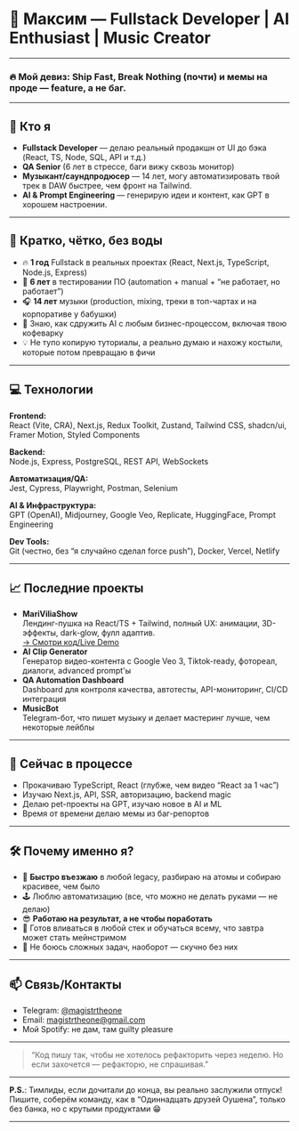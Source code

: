# 👾 Максим — Fullstack Developer | AI Enthusiast | Music Creator

---

### 🔥 Мой девиз: Ship Fast, Break Nothing (почти) и мемы на проде — feature, а не баг.

---

## 🚀 Кто я

- **Fullstack Developer** — делаю реальный продакшн от UI до бэка (React, TS, Node, SQL, API и т.д.)
- **QA Senior** (6 лет в стрессе, баги вижу сквозь монитор)
- **Музыкант/саундпродюсер** — 14 лет, могу автоматизировать твой трек в DAW быстрее, чем фронт на Tailwind.
- **AI & Prompt Engineering** — генерирую идеи и контент, как GPT в хорошем настроении.

---

## 🧠 Кратко, чётко, без воды

- 🔥 **1 год** Fullstack в реальных проектах (React, Next.js, TypeScript, Node.js, Express)
- 🧩 **6 лет** в тестировании ПО (automation + manual + “не работает, но работает”)
- 🎧 **14 лет** музыки (production, mixing, треки в топ-чартах и на корпоративе у бабушки)
- 🤖 Знаю, как сдружить AI c любым бизнес-процессом, включая твою кофеварку
- 💡 Не тупо копирую туториалы, а реально думаю и нахожу костыли, которые потом превращаю в фичи

---

## 💻 Технологии

**Frontend:**  
React (Vite, CRA), Next.js, Redux Toolkit, Zustand, Tailwind CSS, shadcn/ui, Framer Motion, Styled Components

**Backend:**  
Node.js, Express, PostgreSQL, REST API, WebSockets

**Автоматизация/QA:**  
Jest, Cypress, Playwright, Postman, Selenium

**AI & Инфраструктура:**  
GPT (OpenAI), Midjourney, Google Veo, Replicate, HuggingFace, Prompt Engineering

**Dev Tools:**  
Git (честно, без “я случайно сделал force push”), Docker, Vercel, Netlify

---

## 📈 Последние проекты

- **MariViliaShow**  
  Лендинг-пушка на React/TS + Tailwind, полный UX: анимации, 3D-эффекты, dark-glow, фулл адаптив.  
  [→ Смотри код/Live Demo](https://github.com/MagistrTheOne/MariViliaShow)  
- **AI Clip Generator**  
  Генератор видео-контента с Google Veo 3, Tiktok-ready, фотореал, диалоги, advanced prompt'ы  
- **QA Automation Dashboard**  
  Dashboard для контроля качества, автотесты, API-мониторинг, CI/CD интеграция  
- **MusicBot**  
  Telegram-бот, что пишет музыку и делает мастеринг лучше, чем некоторые лейблы

---

## 🌱 Сейчас в процессе

- Прокачиваю TypeScript, React (глубже, чем видео “React за 1 час”)
- Изучаю Next.js, API, SSR, авторизацию, backend magic
- Делаю pet-проекты на GPT, изучаю новое в AI и ML  
- Время от времени делаю мемы из баг-репортов

---

## 🛠️ Почему именно я?

- 🚀 **Быстро въезжаю** в любой legacy, разбираю на атомы и собираю красивее, чем было
- 🕹️ Люблю автоматизацию (все, что можно не делать руками — не делаю)
- 😎 **Работаю на результат, а не чтобы поработать**
- 🤝 Готов вливаться в любой стек и обучаться всему, что завтра может стать мейнстримом
- 🧠 Не боюсь сложных задач, наоборот — скучно без них

---

## 📫 Связь/Контакты

- Telegram: [@magistrtheone](https://t.me/magistrtheone)
- Email: magistrtheone@gmail.com
- Мой Spotify: не дам, там guilty pleasure

---

> “Код пишу так, чтобы не хотелось рефакторить через неделю. Но если захочется — рефакторю, не спрашивая.”

---

**P.S.**: Тимлиды, если дочитали до конца, вы реально заслужили отпуск! Пишите, соберём команду, как в “Одиннадцать друзей Оушена”, только без банка, но с крутыми продуктами 😁

---
